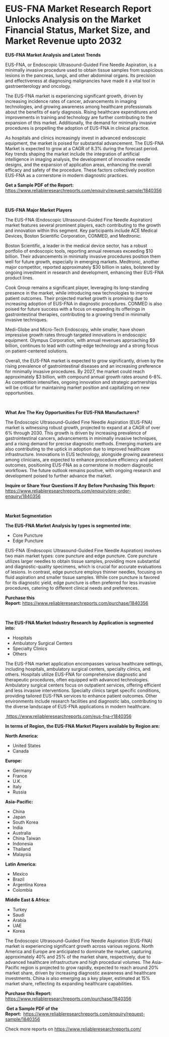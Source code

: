<p><h1>EUS-FNA Market Research Report Unlocks Analysis on the Market Financial Status, Market Size, and Market Revenue upto 2032</h1></p><p><strong>EUS-FNA Market Analysis and Latest Trends</strong></p>
<p><p>EUS-FNA, or Endoscopic Ultrasound-Guided Fine Needle Aspiration, is a minimally invasive procedure used to obtain tissue samples from suspicious lesions in the pancreas, lungs, and other abdominal organs. Its precision and effectiveness at diagnosing malignancies have made it a vital tool in gastroenterology and oncology.</p><p>The EUS-FNA market is experiencing significant growth, driven by increasing incidence rates of cancer, advancements in imaging technologies, and growing awareness among healthcare professionals about the benefits of early diagnosis. Rising healthcare expenditures and improvements in training and technology are further contributing to the expansion of this market. Additionally, the demand for minimally invasive procedures is propelling the adoption of EUS-FNA in clinical practice.</p><p>As hospitals and clinics increasingly invest in advanced endoscopic equipment, the market is poised for substantial advancement. The EUS-FNA Market is expected to grow at a CAGR of 8.3% during the forecast period. Key trends shaping the market include the integration of artificial intelligence in imaging analysis, the development of innovative needle designs, and the expansion of application areas, enhancing the overall efficacy and safety of the procedure. These factors collectively position EUS-FNA as a cornerstone in modern diagnostic practices.</p></p>
<p><strong>Get a Sample PDF of the Report:&nbsp;</strong> <a href="https://www.reliableresearchreports.com/enquiry/request-sample/1840356?utm_campaign=2326&utm_medium=2&utm_source=Github&utm_content=ia&utm_term=05032025&utm_id=eus-fna">https://www.reliableresearchreports.com/enquiry/request-sample/1840356</a></p>
<p>&nbsp;</p>
<p><strong>EUS-FNA Major Market Players</strong></p>
<p><p>The EUS-FNA (Endoscopic Ultrasound-Guided Fine Needle Aspiration) market features several prominent players, each contributing to the growth and innovation within this segment. Key participants include ACE Medical Devices, Boston Scientific Corporation, CONMED, and Medtronic. </p><p>Boston Scientific, a leader in the medical device sector, has a robust portfolio of endoscopic tools, reporting annual revenues exceeding $10 billion. Their advancements in minimally invasive procedures position them well for future growth, especially in emerging markets. Medtronic, another major competitor, reported approximately $30 billion in sales, bolstered by ongoing investment in research and development, enhancing their EUS-FNA product lines.</p><p>Cook Group remains a significant player, leveraging its long-standing presence in the market, while introducing new technologies to improve patient outcomes. Their projected market growth is promising due to increasing adoption of EUS-FNA in diagnostic procedures. CONMED is also poised for future success with a focus on expanding its offerings in gastrointestinal therapies, contributing to a growing trend in minimally invasive techniques.</p><p>Medi-Globe and Micro-Tech Endoscopy, while smaller, have shown impressive growth rates through targeted innovations in endoscopic equipment. Olympus Corporation, with annual revenues approaching $9 billion, continues to lead with cutting-edge technology and a strong focus on patient-centered solutions.</p><p>Overall, the EUS-FNA market is expected to grow significantly, driven by the rising prevalence of gastrointestinal diseases and an increasing preference for minimally invasive procedures. By 2027, the market could reach approximately $3 billion, with compound annual growth rates around 6-8%. As competition intensifies, ongoing innovation and strategic partnerships will be critical for maintaining market position and capitalizing on new opportunities.</p></p>
<p>&nbsp;</p>
<p><strong>What Are The Key Opportunities For EUS-FNA Manufacturers?</strong></p>
<p><p>The Endoscopic Ultrasound-Guided Fine Needle Aspiration (EUS-FNA) market is witnessing robust growth, projected to expand at a CAGR of over 6% through 2030. This growth is driven by increasing prevalence of gastrointestinal cancers, advancements in minimally invasive techniques, and a rising demand for precise diagnostic methods. Emerging markets are also contributing to the uptick in adoption due to improved healthcare infrastructure. Innovations in EUS technology, alongside growing awareness among clinicians, are expected to enhance procedure efficiency and patient outcomes, positioning EUS-FNA as a cornerstone in modern diagnostic workflows. The future outlook remains positive, with ongoing research and development poised to further advance the market.</p></p>
<p><strong>Inquire or Share Your Questions If Any Before Purchasing This Report:</strong> <a href="https://www.reliableresearchreports.com/enquiry/pre-order-enquiry/1840356?utm_campaign=2326&utm_medium=2&utm_source=Github&utm_content=ia&utm_term=05032025&utm_id=eus-fna">https://www.reliableresearchreports.com/enquiry/pre-order-enquiry/1840356</a></p>
<p>&nbsp;</p>
<p><strong>Market Segmentation</strong></p>
<p><strong>The EUS-FNA Market Analysis by types is segmented into:</strong></p>
<p><ul><li>Core Puncture</li><li>Edge Puncture</li></ul></p>
<p><p>EUS-FNA (Endoscopic Ultrasound-Guided Fine Needle Aspiration) involves two main market types: core puncture and edge puncture. Core puncture utilizes larger needles to obtain tissue samples, providing more substantial and diagnostic-quality specimens, which is crucial for accurate evaluations of lesions. In contrast, edge puncture employs thinner needles, focusing on fluid aspiration and smaller tissue samples. While core puncture is favored for its diagnostic yield, edge puncture is often preferred for less invasive procedures, catering to different clinical needs and preferences.</p></p>
<p><strong>Purchase this Report:&nbsp;</strong><a href="https://www.reliableresearchreports.com/purchase/1840356?utm_campaign=2326&utm_medium=2&utm_source=Github&utm_content=ia&utm_term=05032025&utm_id=eus-fna">https://www.reliableresearchreports.com/purchase/1840356</a></p>
<p>&nbsp;</p>
<p><strong>The EUS-FNA Market Industry Research by Application is segmented into:</strong></p>
<p><ul><li>Hospitals</li><li>Ambulatory Surgical Centers</li><li>Specialty Clinics</li><li>Others</li></ul></p>
<p><p>The EUS-FNA market application encompasses various healthcare settings, including hospitals, ambulatory surgical centers, specialty clinics, and others. Hospitals utilize EUS-FNA for comprehensive diagnostic and therapeutic procedures, often equipped with advanced technologies. Ambulatory surgical centers focus on outpatient services, offering efficient and less invasive interventions. Specialty clinics target specific conditions, providing tailored EUS-FNA services to enhance patient outcomes. Other environments include research facilities and diagnostic labs, contributing to the diverse landscape of EUS-FNA applications in modern healthcare.</p></p>
<p><a href="https://www.reliableresearchreports.com/eus-fna-r1840356?utm_campaign=2326&utm_medium=2&utm_source=Github&utm_content=ia&utm_term=05032025&utm_id=eus-fna">&nbsp;https://www.reliableresearchreports.com/eus-fna-r1840356</a></p>
<p><strong>In terms of Region, the EUS-FNA Market Players available by Region are:</strong></p>
<p>
    <p> <strong> North America: </strong>
        <ul>
            <li>United States</li>
            <li>Canada</li>
        </ul>
        </p> 
    <p> <strong> Europe: </strong>
        <ul>
            <li>Germany</li>
            <li>France</li>
            <li>U.K.</li>
            <li>Italy</li>
            <li>Russia</li>
        </ul>
        </p> 
    <p> <strong> Asia-Pacific: </strong>
        <ul>
            <li>China</li>
            <li>Japan</li>
            <li>South Korea</li>
            <li>India</li>
            <li>Australia</li>
            <li>China Taiwan</li>
            <li>Indonesia</li>
            <li>Thailand</li>
            <li>Malaysia</li>
        </ul>
        </p> 
    <p> <strong> Latin America: </strong>
        <ul>
            <li>Mexico</li>
            <li>Brazil</li>
            <li>Argentina Korea</li>
            <li>Colombia</li>
        </ul>
        </p> 
    <p> <strong> Middle East & Africa: </strong>
        <ul>
            <li>Turkey</li>
            <li>Saudi</li>
            <li>Arabia</li>
            <li>UAE</li>
            <li>Korea</li>
        </ul>
    </p>
    </p>
<p><p>The Endoscopic Ultrasound-Guided Fine Needle Aspiration (EUS-FNA) market is experiencing significant growth across various regions. North America and Europe are anticipated to dominate the market, capturing approximately 40% and 25% of the market share, respectively, due to advanced healthcare infrastructure and high procedural volumes. The Asia-Pacific region is projected to grow rapidly, expected to reach around 20% market share, driven by increasing diagnostic awareness and healthcare investments. China is also emerging as a key player, estimated at 15% market share, reflecting its expanding healthcare capabilities.</p></p>
<p><strong>Purchase this Report: </strong><a href="https://www.reliableresearchreports.com/purchase/1840356?utm_campaign=2326&utm_medium=2&utm_source=Github&utm_content=ia&utm_term=05032025&utm_id=eus-fna">https://www.reliableresearchreports.com/purchase/1840356</a></p>
<p>&nbsp;<strong>Get a Sample PDF of the Report:&nbsp;&nbsp;</strong><a href="https://www.reliableresearchreports.com/enquiry/request-sample/1840356?utm_campaign=2326&utm_medium=2&utm_source=Github&utm_content=ia&utm_term=05032025&utm_id=eus-fna">https://www.reliableresearchreports.com/enquiry/request-sample/1840356</a></p>
<p><strong></strong></p>
<p>Check more reports on <a href="https://www.reliableresearchreports.com/?utm_campaign=2326&utm_medium=2&utm_source=Github&utm_content=ia&utm_term=05032025&utm_id=eus-fna">https://www.reliableresearchreports.com/</a></p>